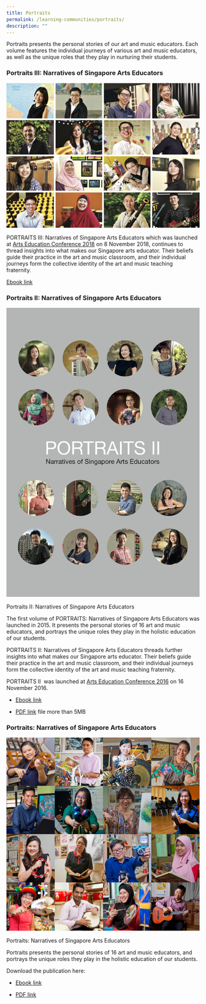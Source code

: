 ```yaml
---
title: Portraits
permalink: /learning-communities/portraits/
description: ""
---
```

Portraits presents the personal stories of our art and music educators. Each volume features the individual journeys of various art and music educators, as well as the unique roles that they play in nurturing their students.


### Portraits III: Narratives of Singapore Arts Educators

![4.5 Portraits 3](/images/45portraits3.jpg)

PORTRAITS III: Narratives of Singapore Arts Educators which was launched at [Arts Education Conference 2018](https://www.aec2018.sg/) on 8 November 2018, continues to thread insights into what makes our Singapore arts educator. Their beliefs guide their practice in the art and music classroom, and their individual journeys form the collective identity of the art and music teaching fraternity. 

[Ebook link](https://view.joomag.com/portraits-iii-narratives-of-singapore-arts-educators/M0441194001554911987)

### Portraits II: Narratives of Singapore Arts Educators

![4.5 Portraits 2](/images/45portraits2.jpg)

Portraits II: Narratives of Singapore Arts Educators

The first volume of PORTRAITS: Narratives of Singapore Arts Educators was launched in 2015. It presents the personal stories of 16 art and music educators, and portrays the unique roles they play in the holistic education of our students. 

PORTRAITS II: Narratives of Singapore Arts Educators threads further insights into what makes our Singapore arts educator. Their beliefs guide their practice in the art and music classroom, and their individual journeys form the collective identity of the art and music teaching fraternity.   

PORTRAITS II  was launched at [Arts Education Conference 2016](https://www.star.moe.edu.sg/conferences/arts-education-conference-2016) on 16 November 2016. 

* [Ebook link](https://view.joomag.com/portraits-ii-narratives-of-singapore-arts-educators/M0328361001479782354)

* [PDF link](https://academyofsingaporeteachers.moe.edu.sg/docs/librariesprovider4/star-publications/portraits/portraits-ii-final_reduced-size.pdf?sfvrsn=4d134b84_2)
file more than 5MB

### Portraits: Narratives of Singapore Arts Educators

![4.5 Portraits 1](/images/45portraits1.jpg)

Portraits: Narratives of Singapore Arts Educators

Portraits presents the personal stories of 16 art and music educators, and portrays the unique roles they play in the holistic education of our students.   
  
Download the publication here:

* [Ebook link](https://view.joomag.com/portraits-narratives-of-singapore-arts-educators/M0873604001429237273)

* [PDF link](https://academyofsingaporeteachers.moe.edu.sg/docs/librariesprovider4/star-publications/portraits/portraits_online-version-(2015).pdf?sfvrsn=af6a83d8_2)